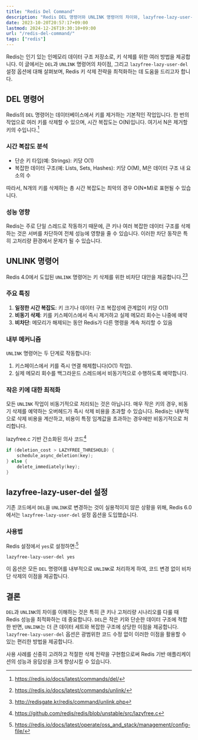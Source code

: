 ```yaml
---
title: "Redis Del Command"
description: "Redis DEL 명령어와 UNLINK 명령어의 차이와, lazyfree-lazy-user-del 옵션에 대해 설명합니다."
date: 2023-10-20T20:57:17+09:00
lastmod: 2024-12-26T19:30:10+09:00
url: "/redis-del-command/"
tags: ["redis"]
---
```


Redis는 인기 있는 인메모리 데이터 구조 저장소로, 키 삭제를 위한 여러 방법을 제공합니다. 이 글에서는 `DEL`과 `UNLINK` 명령어의 차이점, 그리고 `lazyfree-lazy-user-del` 설정 옵션에 대해 살펴보며, Redis 키 삭제 전략을 최적화하는 데 도움을 드리고자 합니다.

## DEL 명령어

Redis의 `DEL` 명령어는 데이터베이스에서 키를 제거하는 기본적인 작업입니다. 한 번의 작업으로 여러 키를 삭제할 수 있으며, 시간 복잡도는 O(N)입니다. 여기서 N은 제거할 키의 수입니다.[^1]

### 시간 복잡도 분석

- 단순 키 타입(예: Strings): 키당 O(1)
- 복잡한 데이터 구조(예: Lists, Sets, Hashes): 키당 O(M), M은 데이터 구조 내 요소의 수

따라서, N개의 키를 삭제하는 총 시간 복잡도는 최악의 경우 O(N*M)로 표현될 수 있습니다.

### 성능 영향

Redis는 주로 단일 스레드로 작동하기 때문에, 큰 키나 여러 복잡한 데이터 구조를 삭제하는 것은 서버를 차단하여 전체 성능에 영향을 줄 수 있습니다. 이러한 차단 동작은 특히 고처리량 환경에서 문제가 될 수 있습니다.

## UNLINK 명령어

Redis 4.0에서 도입된 `UNLINK` 명령어는 키 삭제를 위한 비차단 대안을 제공합니다.[^2][^3]

### 주요 특징

1. **일정한 시간 복잡도**: 키 크기나 데이터 구조 복잡성에 관계없이 키당 O(1)
2. **비동기 삭제**: 키를 키스페이스에서 즉시 제거하고 실제 메모리 회수는 나중에 예약
3. **비차단**: 메모리가 해제되는 동안 Redis가 다른 명령을 계속 처리할 수 있음

### 내부 메커니즘

`UNLINK` 명령어는 두 단계로 작동합니다:

1. 키스페이스에서 키를 즉시 연결 해제합니다(O(1) 작업).
2. 실제 메모리 회수를 백그라운드 스레드에서 비동기적으로 수행하도록 예약합니다.

### 작은 키에 대한 최적화

모든 `UNLINK` 작업이 비동기적으로 처리되는 것은 아닙니다. 매우 작은 키의 경우, 비동기 삭제를 예약하는 오버헤드가 즉시 삭제 비용을 초과할 수 있습니다. Redis는 내부적으로 삭제 비용을 계산하고, 비용이 특정 임계값을 초과하는 경우에만 비동기적으로 처리합니다.

lazyfree.c 기반 간소화된 의사 코드[^4]

```c
if (deletion_cost > LAZYFREE_THRESHOLD) {
    schedule_async_deletion(key);
} else {
    delete_immediately(key);
}
```

## lazyfree-lazy-user-del 설정

기존 코드에서 `DEL`을 `UNLINK`로 변경하는 것이 실용적이지 않은 상황을 위해, Redis 6.0에서는 `lazyfree-lazy-user-del` 설정 옵션을 도입했습니다.

### 사용법

Redis 설정에서 `yes`로 설정하면:[^5]

```
lazyfree-lazy-user-del yes
```

이 옵션은 모든 `DEL` 명령어를 내부적으로 `UNLINK`로 처리하게 하여, 코드 변경 없이 비차단 삭제의 이점을 제공합니다.

## 결론

`DEL`과 `UNLINK`의 차이를 이해하는 것은 특히 큰 키나 고처리량 시나리오를 다룰 때 Redis 성능을 최적화하는 데 중요합니다. `DEL`은 작은 키와 단순한 데이터 구조에 적합한 반면, `UNLINK`는 더 큰 데이터 세트와 복잡한 구조에 상당한 이점을 제공합니다. `lazyfree-lazy-user-del` 옵션은 광범위한 코드 수정 없이 이러한 이점을 활용할 수 있는 편리한 방법을 제공합니다.

사용 사례를 신중히 고려하고 적절한 삭제 전략을 구현함으로써 Redis 기반 애플리케이션의 성능과 응답성을 크게 향상시킬 수 있습니다.

[^1]: https://redis.io/docs/latest/commands/del/
[^2]: https://redis.io/docs/latest/commands/unlink/
[^3]: http://redisgate.kr/redis/command/unlink.php
[^4]: https://github.com/redis/redis/blob/unstable/src/lazyfree.c
[^5]: https://redis.io/docs/latest/operate/oss_and_stack/management/config-file/